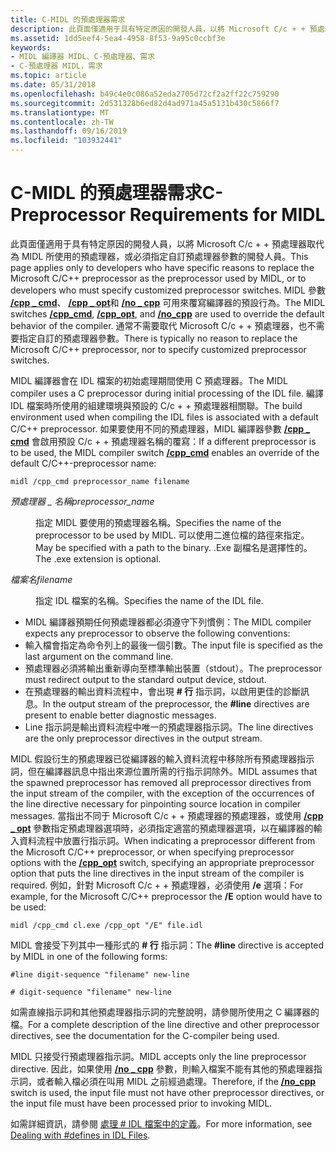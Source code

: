```yaml
---
title: C-MIDL 的預處理器需求
description: 此頁面僅適用于具有特定原因的開發人員，以將 Microsoft C/c + + 預處理器取代為 MIDL 所使用的預處理器，或必須指定自訂預處理器參數的開發人員。
ms.assetid: 1dd5eef4-5ea4-4958-8f53-9a95c0ccbf3e
keywords:
- MIDL 編譯器 MIDL、C-預處理器、需求
- C-預處理器 MIDL，需求
ms.topic: article
ms.date: 05/31/2018
ms.openlocfilehash: b49c4e0c086a52eda2705d72cf2a2ff22c759290
ms.sourcegitcommit: 2d531328b6ed82d4ad971a45a5131b430c5866f7
ms.translationtype: MT
ms.contentlocale: zh-TW
ms.lasthandoff: 09/16/2019
ms.locfileid: "103932441"
---
```

# <a name="c-preprocessor-requirements-for-midl"></a><span data-ttu-id="bf963-105">C-MIDL 的預處理器需求</span><span class="sxs-lookup"><span data-stu-id="bf963-105">C-Preprocessor Requirements for MIDL</span></span>

<span data-ttu-id="bf963-106">此頁面僅適用于具有特定原因的開發人員，以將 Microsoft C/c + + 預處理器取代為 MIDL 所使用的預處理器，或必須指定自訂預處理器參數的開發人員。</span><span class="sxs-lookup"><span data-stu-id="bf963-106">This page applies only to developers who have specific reasons to replace the Microsoft C/C++ preprocessor as the preprocessor used by MIDL, or to developers who must specify customized preprocessor switches.</span></span> <span data-ttu-id="bf963-107">MIDL 參數 [**/cpp \_ cmd**](-cpp-cmd.md)、 [**/cpp \_ opt**](-cpp-opt.md)和 [**/no \_ cpp**](-no-cpp-nocpp.md) 可用來覆寫編譯器的預設行為。</span><span class="sxs-lookup"><span data-stu-id="bf963-107">The MIDL switches [**/cpp\_cmd**](-cpp-cmd.md), [**/cpp\_opt**](-cpp-opt.md), and [**/no\_cpp**](-no-cpp-nocpp.md) are used to override the default behavior of the compiler.</span></span> <span data-ttu-id="bf963-108">通常不需要取代 Microsoft C/c + + 預處理器，也不需要指定自訂的預處理器參數。</span><span class="sxs-lookup"><span data-stu-id="bf963-108">There is typically no reason to replace the Microsoft C/C++ preprocessor, nor to specify customized preprocessor switches.</span></span>

<span data-ttu-id="bf963-109">MIDL 編譯器會在 IDL 檔案的初始處理期間使用 C 預處理器。</span><span class="sxs-lookup"><span data-stu-id="bf963-109">The MIDL compiler uses a C preprocessor during initial processing of the IDL file.</span></span> <span data-ttu-id="bf963-110">編譯 IDL 檔案時所使用的組建環境與預設的 C/c + + 預處理器相關聯。</span><span class="sxs-lookup"><span data-stu-id="bf963-110">The build environment used when compiling the IDL files is associated with a default C/C++ preprocessor.</span></span> <span data-ttu-id="bf963-111">如果要使用不同的預處理器，MIDL 編譯器參數 [**/cpp \_ cmd**](-cpp-cmd.md) 會啟用預設 C/c + + 預處理器名稱的覆寫：</span><span class="sxs-lookup"><span data-stu-id="bf963-111">If a different preprocessor is to be used, the MIDL compiler switch [**/cpp\_cmd**](-cpp-cmd.md) enables an override of the default C/C++-preprocessor name:</span></span>

``` syntax
midl /cpp_cmd preprocessor_name filename
```

<dl> <dt>

<span data-ttu-id="bf963-112"><span id="preprocessor_name"></span><span id="PREPROCESSOR_NAME"></span>*預處理器 \_ 名稱*</span><span class="sxs-lookup"><span data-stu-id="bf963-112"><span id="preprocessor_name"></span><span id="PREPROCESSOR_NAME"></span>*preprocessor\_name*</span></span>
</dt> <dd>

<span data-ttu-id="bf963-113">指定 MIDL 要使用的預處理器名稱。</span><span class="sxs-lookup"><span data-stu-id="bf963-113">Specifies the name of the preprocessor to be used by MIDL.</span></span> <span data-ttu-id="bf963-114">可以使用二進位檔的路徑來指定。</span><span class="sxs-lookup"><span data-stu-id="bf963-114">May be specified with a path to the binary.</span></span> <span data-ttu-id="bf963-115">.Exe 副檔名是選擇性的。</span><span class="sxs-lookup"><span data-stu-id="bf963-115">The .exe extension is optional.</span></span>

</dd> <dt>

<span data-ttu-id="bf963-116"><span id="filename"></span><span id="FILENAME"></span>*檔案名*</span><span class="sxs-lookup"><span data-stu-id="bf963-116"><span id="filename"></span><span id="FILENAME"></span>*filename*</span></span>
</dt> <dd>

<span data-ttu-id="bf963-117">指定 IDL 檔案的名稱。</span><span class="sxs-lookup"><span data-stu-id="bf963-117">Specifies the name of the IDL file.</span></span>

</dd> </dl>

-   <span data-ttu-id="bf963-118">MIDL 編譯器預期任何預處理器都必須遵守下列慣例：</span><span class="sxs-lookup"><span data-stu-id="bf963-118">The MIDL compiler expects any preprocessor to observe the following conventions:</span></span>
-   <span data-ttu-id="bf963-119">輸入檔會指定為命令列上的最後一個引數。</span><span class="sxs-lookup"><span data-stu-id="bf963-119">The input file is specified as the last argument on the command line.</span></span>
-   <span data-ttu-id="bf963-120">預處理器必須將輸出重新導向至標準輸出裝置（stdout）。</span><span class="sxs-lookup"><span data-stu-id="bf963-120">The preprocessor must redirect output to the standard output device, stdout.</span></span>
-   <span data-ttu-id="bf963-121">在預處理器的輸出資料流程中，會出現 **\# 行** 指示詞，以啟用更佳的診斷訊息。</span><span class="sxs-lookup"><span data-stu-id="bf963-121">In the output stream of the preprocessor, the **\#line** directives are present to enable better diagnostic messages.</span></span>
-   <span data-ttu-id="bf963-122">Line 指示詞是輸出資料流程中唯一的預處理器指示詞。</span><span class="sxs-lookup"><span data-stu-id="bf963-122">The line directives are the only preprocessor directives in the output stream.</span></span>

<span data-ttu-id="bf963-123">MIDL 假設衍生的預處理器已從編譯器的輸入資料流程中移除所有預處理器指示詞，但在編譯器訊息中指出來源位置所需的行指示詞除外。</span><span class="sxs-lookup"><span data-stu-id="bf963-123">MIDL assumes that the spawned preprocessor has removed all preprocessor directives from the input stream of the compiler, with the exception of the occurrences of the line directive necessary for pinpointing source location in compiler messages.</span></span> <span data-ttu-id="bf963-124">當指出不同于 Microsoft C/c + + 預處理器的預處理器，或使用 [**/cpp \_ opt**](-cpp-opt.md) 參數指定預處理器選項時，必須指定適當的預處理器選項，以在編譯器的輸入資料流程中放置行指示詞。</span><span class="sxs-lookup"><span data-stu-id="bf963-124">When indicating a preprocessor different from the Microsoft C/C++ preprocessor, or when specifying preprocessor options with the [**/cpp\_opt**](-cpp-opt.md) switch, specifying an appropriate preprocessor option that puts the line directives in the input stream of the compiler is required.</span></span> <span data-ttu-id="bf963-125">例如，針對 Microsoft C/c + + 預處理器，必須使用 **/e** 選項：</span><span class="sxs-lookup"><span data-stu-id="bf963-125">For example, for the Microsoft C/C++ preprocessor the **/E** option would have to be used:</span></span>

``` syntax
midl /cpp_cmd cl.exe /cpp_opt "/E" file.idl
```

<span data-ttu-id="bf963-126">MIDL 會接受下列其中一種形式的 **\# 行** 指示詞：</span><span class="sxs-lookup"><span data-stu-id="bf963-126">The **\#line** directive is accepted by MIDL in one of the following forms:</span></span>

``` syntax
#line digit-sequence "filename" new-line
 
# digit-sequence "filename" new-line
```

<span data-ttu-id="bf963-127">如需直線指示詞和其他預處理器指示詞的完整說明，請參閱所使用之 C 編譯器的檔。</span><span class="sxs-lookup"><span data-stu-id="bf963-127">For a complete description of the line directive and other preprocessor directives, see the documentation for the C-compiler being used.</span></span>

<span data-ttu-id="bf963-128">MIDL 只接受行預處理器指示詞。</span><span class="sxs-lookup"><span data-stu-id="bf963-128">MIDL accepts only the line preprocessor directive.</span></span> <span data-ttu-id="bf963-129">因此，如果使用 [**/no \_ cpp**](-no-cpp-nocpp.md) 參數，則輸入檔案不能有其他的預處理器指示詞，或者輸入檔必須在叫用 MIDL 之前經過處理。</span><span class="sxs-lookup"><span data-stu-id="bf963-129">Therefore, if the [**/no\_cpp**](-no-cpp-nocpp.md) switch is used, the input file must not have other preprocessor directives, or the input file must have been processed prior to invoking MIDL.</span></span>

<span data-ttu-id="bf963-130">如需詳細資訊，請參閱 [處理 \# IDL 檔案中的定義](dealing-with-defines-in-idl-files-2.md)。</span><span class="sxs-lookup"><span data-stu-id="bf963-130">For more information, see [Dealing with \#defines in IDL Files](dealing-with-defines-in-idl-files-2.md).</span></span>

 

 




